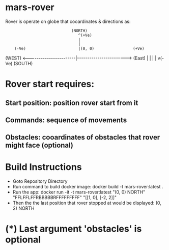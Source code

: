 # mars-rover

Rover is operate on globe that cooardinates & directions as:
								
								
								 (NORTH)	
									^(+Ve)
									|
									|
		(-Ve)						|(0, 0)					(+Ve)
(WEST)		<-----------------------|------------------------> (East)
									|
									|
									|
									|
									v(-Ve)
								 (SOUTH)
								 
# Rover start requires:
## Start position: position rover start from it 
## Commands: sequence of movements
## Obstacles: cooardinates of obstacles that rover might face (optional)

# Build Instructions
- Goto Repository Directory
- Run command to build docker image: docker build -t mars-rover:latest .
- Run the app: docker run -it -t mars-rover:latest "(0, 0) NORTH" "FFLFFLFFRBBBBBRFFFFFFFFF" "[[1, 0], [-2, 2]]"
- Then the the last position that rover stopped at would be displayed: (0, 2) NORTH

# (*) Last argument 'obstacles' is optional



